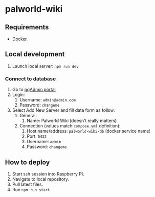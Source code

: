 # palworld-wiki

## Requirements

-   [Docker](https://www.docker.com/).

## Local development

1. Launch local server: `npm run dev`

### Connect to database

1. Go to [pgAdmin portal](http://localhost:5050/)
2. Login:
    1. Username: `admin@admin.com`
    2. Password: `changeme`
3. Select Add New Server and fill data form as follow:
    1. General:
        1. Name: Palworld Wiki (doesn't really matters)
    2. Connection (values match `compose.yml` definition):
        1. Host name/address: `palworld-wiki-db` (docker service name)
        2. Port: `5432`
        3. Username: `admin`
        4. Password: `changeme`

## How to deploy

1. Start ssh session into Raspberry PI.
2. Navigate to local repository.
3. Pull latest files.
4. Run `npm run start`
